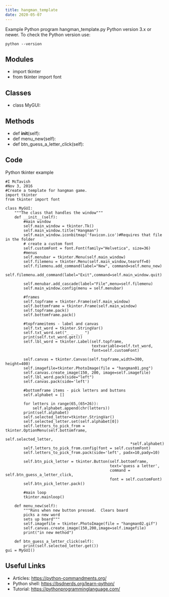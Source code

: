 ```yaml
---
title: hangman_template
date: 2020-05-07
---
```

Example Python program hangman_template.py
Python version 3.x or newer.
To check the Python version use:

    python --version

## Modules

* import tkinter
* from tkinter import font

## Classes

* class MyGUI:

## Methods

* def __init__(self):
* def menu_new(self):
* def btn_guess_a_letter_click(self):

## Code

Python tkinter example

    #I McTavish
    #Nov 3, 2016
    #Create a template for hangman game.
    import tkinter
    from tkinter import font
    
    class MyGUI:
        """The class that handles the window"""
        def __init__(self):
            #main window
            self.main_window = tkinter.Tk()
            self.main_window.title("Hangman")
            self.main_window.iconbitmap('favicon.ico')#Requires that file in the folder
            # create a custom font
            self.customFont = font.Font(family="Helvetica", size=36)
            #menus
            self.menubar = tkinter.Menu(self.main_window)
            self.filemenu = tkinter.Menu(self.main_window,tearoff=0)
            self.filemenu.add_command(label="New", command=self.menu_new)
            self.filemenu.add_command(label="Exit",command=self.main_window.quit)
    
            self.menubar.add_cascade(label="File",menu=self.filemenu)
            self.main_window.config(menu = self.menubar)
    
            #frames
            self.topframe = tkinter.Frame(self.main_window)
            self.bottomframe = tkinter.Frame(self.main_window)
            self.topframe.pack()
            self.bottomframe.pack()
    
            #topframeitems - label and canvas
            self.txt_word = tkinter.StringVar()
            self.txt_word.set("_ _ _ _ ")
            print(self.txt_word.get())
            self.lbl_word = tkinter.Label(self.topframe,
                                          textvariable=self.txt_word,
                                          font=self.customFont)
    
            self.canvas = tkinter.Canvas(self.topframe,width=300, height=400)
            self.imagefile=tkinter.PhotoImage(file = "hangman01.png")
            self.canvas.create_image(150, 200, image=self.imagefile)
            self.lbl_word.pack(side="left")
            self.canvas.pack(side='left')
    
            #bottomframe items - pick letters and buttons
            self.alphabet = []
    
            for letters in range(65,(65+26)):
                self.alphabet.append(chr(letters))
            print(self.alphabet)
            self.selected_letter=tkinter.StringVar()
            self.selected_letter.set(self.alphabet[0])
            self.letters_to_pick_from = tkinter.OptionMenu(self.bottomframe,
                                                           self.selected_letter,
                                                           *self.alphabet)
            self.letters_to_pick_from.config(font = self.customFont)
            self.letters_to_pick_from.pack(side='left', padx=10,pady=10)
    
            self.btn_pick_letter = tkinter.Button(self.bottomframe,
                                                  text='guess a letter',
                                                  command = self.btn_guess_a_letter_click,
                                                  font = self.customFont)
            self.btn_pick_letter.pack()
    
            #main loop
            tkinter.mainloop()
    
        def menu_new(self):
            """Runs when new button pressed.  Clears board
            picks a new word
            sets up board"""
            self.imagefile = tkinter.PhotoImage(file = "hangman02.gif")
            self.canvas.create_image(150,200,image=self.imagefile)
            print("in new method")
    
        def btn_guess_a_letter_click(self):
            print(self.selected_letter.get())
    gui = MyGUI()

## Useful Links

- Articles: https://python-commandments.org/
- Python shell: https://bsdnerds.org/learn-python/
- Tutorial: https://pythonprogramminglanguage.com/
